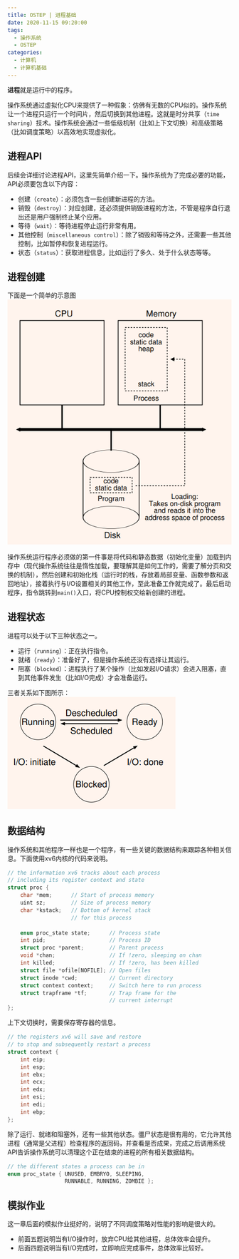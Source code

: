 ```yaml
---
title: OSTEP | 进程基础
date: 2020-11-15 09:20:00
tags:
  - 操作系统
  - OSTEP
categories:
  - 计算机
  - 计算机基础
---
```

**进程**就是运行中的程序。

操作系统通过虚拟化CPU来提供了一种假象：仿佛有无数的CPU似的。操作系统让一个进程只运行一个时间片，然后切换到其他进程。这就是时分共享（`time sharing`）技术。操作系统会通过一些低级机制（比如上下文切换）和高级策略（比如调度策略）以高效地实现虚拟化。

<!-- more -->

## 进程API
后续会详细讨论进程API，这里先简单介绍一下。操作系统为了完成必要的功能，API必须要包含以下内容：
* 创建（`create`）：必须包含一些创建新进程的方法。
* 销毁（`destroy`）：对应创建，还必须提供销毁进程的方法，不管是程序自行退出还是用户强制终止某个应用。
* 等待（`wait`）：等待进程停止运行非常有用。
* 其他控制（`miscellaneous control`）：除了销毁和等待之外，还需要一些其他控制，比如暂停和恢复进程运行。
* 状态（`status`）：获取进程信息，比如运行了多久、处于什么状态等等。

## 进程创建
下面是一个简单的示意图  
![](/images/OSTEP0401.PNG)

操作系统运行程序必须做的第一件事是将代码和静态数据（初始化变量）加载到内存中（现代操作系统往往是惰性加载，要理解其是如何工作的，需要了解分页和交换的机制），然后创建和初始化栈（运行时的栈，存放着局部变量、函数参数和返回地址），接着执行与I/O设置相关的其他工作，至此准备工作就完成了。最后启动程序，指令跳转到`main()`入口，将CPU控制权交给新创建的进程。

## 进程状态
进程可以处于以下三种状态之一。
* 运行（`running`）：正在执行指令。
* 就绪（`ready`）：准备好了，但是操作系统还没有选择让其运行。
* 阻塞（`blocked`）：进程执行了某个操作（比如发起I/O请求）会进入阻塞，直到其他事件发生（比如I/O完成）才会准备运行。

三者关系如下图所示：  
![](/images/OSTEP0402.PNG)

## 数据结构
操作系统和其他程序一样也是一个程序，有一些关键的数据结构来跟踪各种相关信息。下面使用xv6内核的代码来说明。
``` C
// the information xv6 tracks about each process
// including its register context and state
struct proc {
    char *mem;      // Start of process memory
    uint sz;        // Size of process memory
    char *kstack;   // Bottom of kernel stack
                    // for this process

    enum proc_state state;      // Process state
    int pid;                    // Process ID
    struct proc *parent;        // Parent process
    void *chan;                 // If !zero, sleeping on chan
    int killed;                 // If !zero, has been killed
    struct file *ofile[NOFILE]; // Open files
    struct inode *cwd;          // Current directory
    struct context context;     // Switch here to run process
    struct trapframe *tf;       // Trap frame for the
                                // current interrupt
};
```

上下文切换时，需要保存寄存器的信息。
``` C
// the registers xv6 will save and restore
// to stop and subsequently restart a process
struct context {
    int eip;
    int esp;
    int ebx;
    int ecx;
    int edx;
    int esi;
    int edi;
    int ebp;
};
```

除了运行、就绪和阻塞外，还有一些其他状态。僵尸状态是很有用的，它允许其他进程（通常是父进程）检查程序的返回码，并查看是否成果，完成之后调用系统API告诉操作系统可以清理这个正在结束的进程的所有相关数据结构。
``` C
// the different states a process can be in
enum proc_state { UNUSED, EMBRYO, SLEEPING, 
                  RUNNABLE, RUNNING, ZOMBIE };
```

## 模拟作业
这一章后面的模拟作业挺好的，说明了不同调度策略对性能的影响是很大的。
* 前面五题说明当有I/O操作时，放弃CPU给其他进程，总体效率会提升。
* 后面四题说明当有I/O完成时，立即响应完成事件，总体效率比较好。
